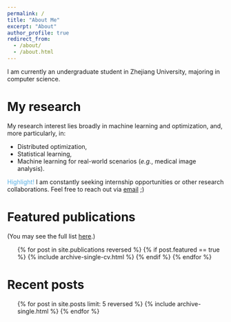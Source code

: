 ```yaml
---
permalink: /
title: "About Me"
excerpt: "About"
author_profile: true
redirect_from: 
  - /about/
  - /about.html
---
```


I am currently an undergraduate student in Zhejiang University, majoring in computer science. 


My research
======
My research interest lies broadly in machine learning and optimization, and, more particularly, in:
  - Distributed optimization,
  - Statistical learning,
  - Machine learning for real-world scenarios (*e.g.*, medical image analysis).
  
<span style="color:#58afe4">Highlight!</span>
I am constantly seeking internship opportunities or other research collaborations. Feel free to reach out via <a href="mailto:{{site.author.email}}">email</a> ;)


Featured publications 
======
  (You may see the full list [here](/publications).)
  <ul>{% for post in site.publications reversed %}
    {% if post.featured == true %}
      {% include archive-single-cv.html %}
    {% endif %}
  {% endfor %}</ul>

Recent posts
======
  <ul>{% for post in site.posts limit: 5 reversed %}
    {% include archive-single.html %}
  {% endfor %}</ul>
